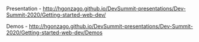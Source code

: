 Presentation - http://hgonzago.github.io/DevSummit-presentations/Dev-Summit-2020/Getting-started-web-dev/

Demos - http://hgonzago.github.io/DevSummit-presentations/Dev-Summit-2020/Getting-started-web-dev/Demos
